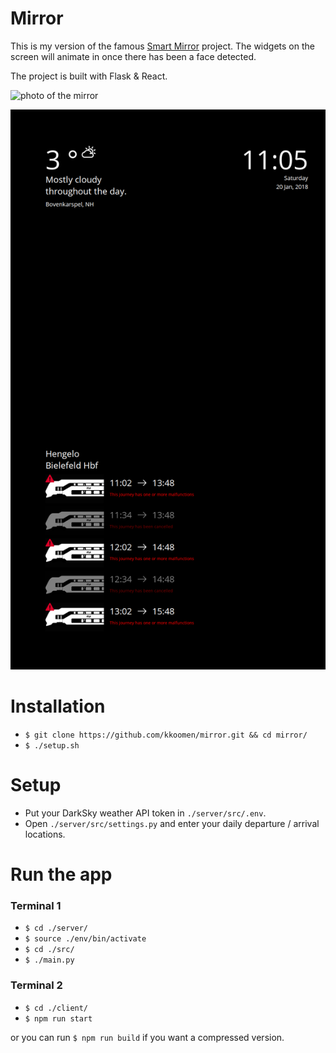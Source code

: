 # Mirror

This is my version of the famous
[Smart Mirror](https://github.com/HackerHouseYT/Smart-Mirror/) project. The
widgets on the screen will animate in once there has been a face detected.

The project is built with Flask & React.

![photo of the mirror](screenshot2.png)

![appliation screenshot](screenshot.png)


# Installation

- `$ git clone https://github.com/kkoomen/mirror.git && cd mirror/`
- `$ ./setup.sh`

# Setup

- Put your DarkSky weather API token in `./server/src/.env`.
- Open `./server/src/settings.py` and enter your daily departure / arrival
  locations.

# Run the app

### Terminal 1

- `$ cd ./server/`
- `$ source ./env/bin/activate`
- `$ cd ./src/`
- `$ ./main.py`

### Terminal 2

- `$ cd ./client/`
- `$ npm run start`

or you can run `$ npm run build` if you want a compressed version.
